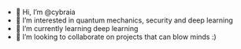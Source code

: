 - 👋 Hi, I’m @cybraia
- 👀 I’m interested in quantum  mechanics, security and deep learning
- 🌱 I’m currently learning deep learning
- 💞️ I’m looking to collaborate on projects that can blow minds :)


